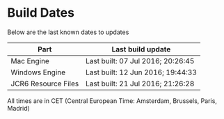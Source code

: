 # Build Dates

Below are the last known dates to updates

Part | Last build update
-----|-----
Mac Engine | Last built: 07 Jul 2016; 20:26:45
Windows Engine | Last built: 12 Jun 2016; 19:44:33
JCR6 Resource Files | Last built: 21 Jul 2016; 21:26:28
All times are in CET (Central European Time: Amsterdam, Brussels, Paris, Madrid)



